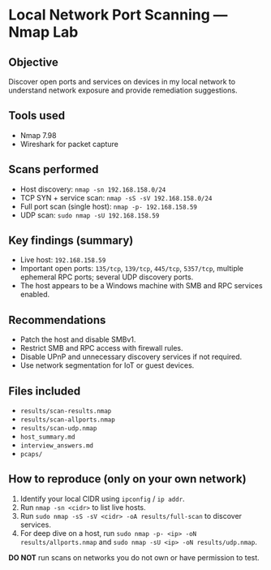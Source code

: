 # Local Network Port Scanning — Nmap Lab

## Objective
Discover open ports and services on devices in my local network to understand network exposure and provide remediation suggestions.

## Tools used
- Nmap 7.98
- Wireshark for packet capture

## Scans performed
- Host discovery: `nmap -sn 192.168.158.0/24`
- TCP SYN + service scan: `nmap -sS -sV 192.168.158.0/24`
- Full port scan (single host): `nmap -p- 192.168.158.59`
- UDP scan: `sudo nmap -sU 192.168.158.59`

## Key findings (summary)
- Live host: `192.168.158.59`
- Important open ports: `135/tcp`, `139/tcp`, `445/tcp`, `5357/tcp`, multiple ephemeral RPC ports; several UDP discovery ports.
- The host appears to be a Windows machine with SMB and RPC services enabled.

## Recommendations
- Patch the host and disable SMBv1.
- Restrict SMB and RPC access with firewall rules.
- Disable UPnP and unnecessary discovery services if not required.
- Use network segmentation for IoT or guest devices.

## Files included
- `results/scan-results.nmap`
- `results/scan-allports.nmap`
- `results/scan-udp.nmap`
- `host_summary.md`
- `interview_answers.md`
- `pcaps/`

## How to reproduce (only on your own network)
1. Identify your local CIDR using `ipconfig` / `ip addr`.
2. Run `nmap -sn <cidr>` to list live hosts.
3. Run `sudo nmap -sS -sV <cidr> -oA results/full-scan` to discover services.
4. For deep dive on a host, run `sudo nmap -p- <ip> -oN results/allports.nmap` and `sudo nmap -sU <ip> -oN results/udp.nmap`.

**DO NOT** run scans on networks you do not own or have permission to test.
